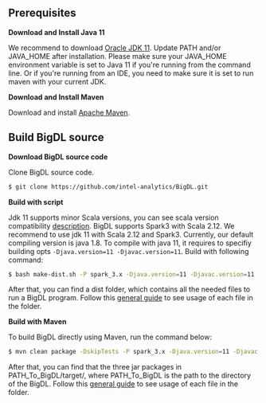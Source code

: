 ## **Prerequisites**

**Download and Install Java 11**

We recommend to download [Oracle JDK 11](https://www.oracle.com/java/technologies/javase-jdk11-downloads.html). Update PATH and/or JAVA_HOME after installation. Please make sure your JAVA_HOME environment variable is set to Java 11 if you're running from the command line. Or if you're running from an IDE, you need to make sure it is set to run maven with your current JDK.

**Download and Install Maven**

Download and install [Apache Maven](https://maven.apache.org/install.html). 

## **Build BigDL source**

**Download BigDL source code**

Clone BigDL source code.
```bash
$ git clone https://github.com/intel-analytics/BigDL.git
```

**Build with script**

Jdk 11 supports minor Scala versions, you can see scala version compatibility [description](https://docs.scala-lang.org/overviews/jdk-compatibility/overview.html). BigDL supports Spark3 with Scala 2.12. We recommend to use jdk 11 with Scala 2.12 and Spark3.
Currently, our default compiling version is java 1.8. To compile with java 11, it requires to specifiy building opts `-Djava.version=11 -Djavac.version=11`. Build with following command:
```bash
$ bash make-dist.sh -P spark_3.x -Djava.version=11 -Djavac.version=11
```
After that, you can find a dist folder, which contains all the needed files to run a BigDL program. Follow this [general guide](./install-build-src.md) to see usage of each file in the folder.

**Build with Maven**
 
To build BigDL directly using Maven, run the command below:
```bash
$ mvn clean package -DskipTests -P spark_3.x -Djava.version=11 -Djavac.version=11
```

After that, you can find that the three jar packages in PATH_To_BigDL/target/, where PATH_To_BigDL is the path to the directory of the BigDL. Follow this [general guide](./install-build-src.md) to see usage of each file in the folder.
